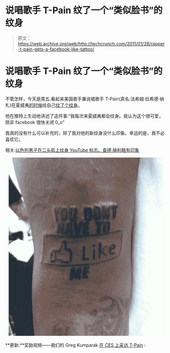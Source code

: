# 说唱歌手 T-Pain 纹了一个“类似脸书”的纹身

> 原文：<https://web.archive.org/web/http://techcrunch.com/2011/01/28/rapper-t-pain-gets-a-facebook-like-tattoo/>

# 说唱歌手 T-Pain 纹了一个“类似脸书”的纹身

不管怎样，今天是周五:看起来美国歌手兼说唱歌手 T-Pain(真名:法希姆·拉希德·纳札)在夏威夷[的时候](https://web.archive.org/web/20230326025334/http://twitpic.com/3u2fe2)给自己[纹了个纹身](https://web.archive.org/web/20230326025334/http://www.rap-up.com/2011/01/28/t-pain-shares-facebook-tattoo/)。

他在推特上生动地讲述了这件事:“我每次来夏威夷都会纹身。我认为这个很可爱，除非 facebook 很快关闭 0_o”

我真的没有什么可以补充的，除了我对他的新纹身没什么印象。幸运的是，我不必喜欢它。

相关:[以色列男子在二头肌上纹身 YouTube 标志。查德·赫利略有印象](https://web.archive.org/web/20230326025334/https://techcrunch.com/2009/12/09/israeli-man-tattoos-youtube-logo-on-bicep-chad-hurley-mildly-impressed/)

![](img/fc2dffcac3aee31e2b8a8604b85d1cae.png)

**更新:**奖励视频——我们的 Greg Kumparak [在 CES 上采访 T-Pain](https://web.archive.org/web/20230326025334/http://ces.crunchgear.com/2011/01/greg-talks-to-t-pain-about-the-new-i-am-t-pain-microphone/) :